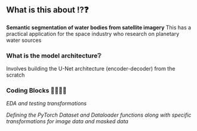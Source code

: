 ## What is this about ⁉️❓
**Semantic segmentation of water bodies from satellite imagery**
This has a practical application for the space industry who research on planetary water sources

### What is the model architecture❔
Involves building the U-Net architecture (encoder-decoder) from the scratch

### Coding Blocks 👩‍💻👩‍💻
*EDA and testing transformations*

*Defining the PyTorch Dataset and Dataloader functions along with specific transformations for image data and masked data*
